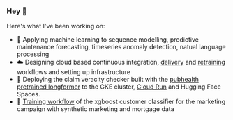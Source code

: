 ### Hey 👋

Here's what I've been working on:
- 🤖 Applying machine learning to sequence modelling, predictive maintenance forecasting, timeseries anomaly detection, natual language processing
- ☁️ Designing cloud based continuous integration, [delivery](https://raw.githubusercontent.com/ivanokhotnikov/test_rig_serving/master/images/serving.png) and [retraining](https://raw.githubusercontent.com/ivanokhotnikov/test_rig_forecast_training/master/images/training_pipeline.png) workflows and setting up infrastructure
- 🤗 Deploying the claim veracity checker built with the [pubhealth](https://huggingface.co/datasets/health_fact) [pretrained longformer](https://huggingface.co/nbroad/longformer-base-health-fact) to the GKE cluster, [Cloud Run](https://claim-veracity-k6577d6c5a-ew.a.run.app/) and Hugging Face Spaces.
- 🛒 [Training workflow](https://github.com/ivanokhotnikov/customer_classification) of the xgboost customer classifier for the marketing campaign with synthetic marketing and mortgage data
